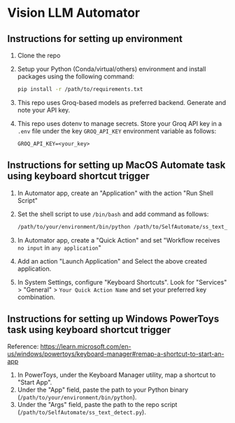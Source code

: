 # Vision LLM Automator

## Instructions for setting up environment

1. Clone the repo
2. Setup your Python (Conda/virtual/others) environment and install packages using the following command:

   ```bash
   pip install -r /path/to/requirements.txt
   ```

3. This repo uses Groq-based models as preferred backend. Generate and note your API key.
4. This repo uses dotenv to manage secrets. Store your Groq API key in a `.env` file under the key `GROQ_API_KEY` environment variable as follows:

   ```
   GROQ_API_KEY=<your_key>
   ```

## Instructions for setting up MacOS Automate task using keyboard shortcut trigger

1. In Automator app, create an "Application" with the action "Run Shell Script"
2. Set the shell script to use `/bin/bash` and add command as follows:

   ```bash
   /path/to/your/environment/bin/python /path/to/SelfAutomate/ss_text_detect.py
   ```

3. In Automator app, create a "Quick Action" and set "Workflow receives `no input` in `any application`"
4. Add an action "Launch Application" and Select the above created application.
5. In System Settings, configure "Keyboard Shortcuts". Look for "Services" > "General" > `Your Quick Action Name` and set your preferred key combination.

## Instructions for setting up Windows PowerToys task using keyboard shortcut trigger

Reference: https://learn.microsoft.com/en-us/windows/powertoys/keyboard-manager#remap-a-shortcut-to-start-an-app

1. In PowerToys, under the Keyboard Manager utility, map a shortcut to "Start App".
2. Under the "App" field, paste the path to your Python binary (`/path/to/your/environment/bin/python`).
3. Under the "Args" field, paste the path to the repo script (`/path/to/SelfAutomate/ss_text_detect.py`).
